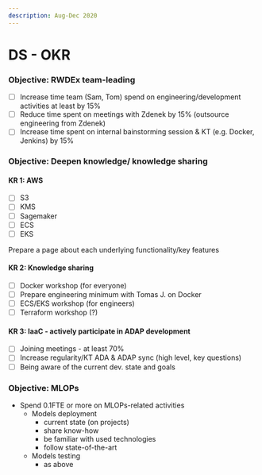 ```yaml
---
description: Aug-Dec 2020
---
```


# DS - OKR

### Objective: RWDEx team-leading 

* [ ] Increase time team \(Sam, Tom\) spend on engineering/development activities at least by 15%
* [ ] Reduce time spent on meetings with Zdenek by 15% \(outsource engineering from Zdenek\)
* [ ] Increase time spent on internal bainstorming session & KT \(e.g. Docker, Jenkins\) by 15%

### Objective: Deepen knowledge/ knowledge sharing 

#### KR 1: AWS

* [ ] S3
* [ ] KMS
* [ ] Sagemaker
* [ ] ECS
* [ ] EKS

Prepare a page about each underlying functionality/key features  

#### KR 2: Knowledge sharing 

* [ ] Docker workshop \(for everyone\) 
* [ ] Prepare engineering minimum with Tomas J. on Docker
* [ ] ECS/EKS workshop \(for engineers\) 
* [ ] Terraform workshop \(?\)

#### KR 3: IaaC - actively participate in ADAP development  

* [ ] Joining meetings - at least 70%
* [ ] Increase regularity/KT ADA & ADAP sync \(high level, key questions\) 
* [ ] Being aware of the current dev. state and goals 

### Objective: MLOPs

* Spend 0.1FTE or more on MLOPs-related activities
  * Models deployment 
    * current state \(on projects\)
    * share know-how
    * be familiar with used technologies
    * follow state-of-the-art
  * Models testing
    * as above



